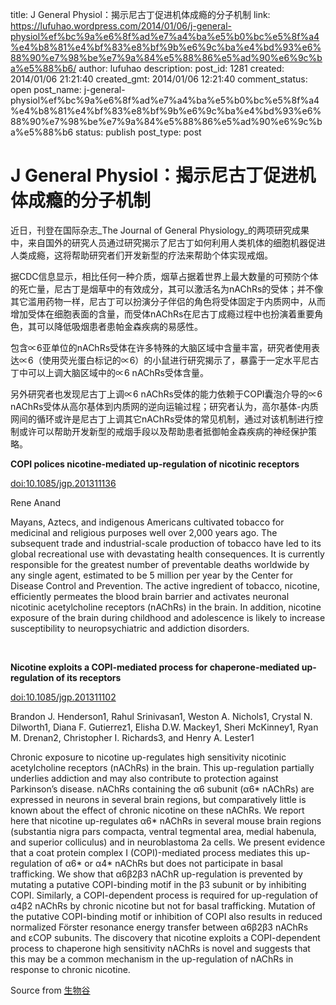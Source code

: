 title: J General Physiol：揭示尼古丁促进机体成瘾的分子机制
link: https://lufuhao.wordpress.com/2014/01/06/j-general-physiol%ef%bc%9a%e6%8f%ad%e7%a4%ba%e5%b0%bc%e5%8f%a4%e4%b8%81%e4%bf%83%e8%bf%9b%e6%9c%ba%e4%bd%93%e6%88%90%e7%98%be%e7%9a%84%e5%88%86%e5%ad%90%e6%9c%ba%e5%88%b6/
author: lufuhao
description: 
post_id: 1281
created: 2014/01/06 21:21:40
created_gmt: 2014/01/06 12:21:40
comment_status: open
post_name: j-general-physiol%ef%bc%9a%e6%8f%ad%e7%a4%ba%e5%b0%bc%e5%8f%a4%e4%b8%81%e4%bf%83%e8%bf%9b%e6%9c%ba%e4%bd%93%e6%88%90%e7%98%be%e7%9a%84%e5%88%86%e5%ad%90%e6%9c%ba%e5%88%b6
status: publish
post_type: post

# J General Physiol：揭示尼古丁促进机体成瘾的分子机制

近日，刊登在国际杂志_The Journal of General Physiology_的两项研究成果中，来自国外的研究人员通过研究揭示了尼古丁如何利用人类机体的细胞机器促进人类成瘾，这将帮助研究者们开发新型的疗法来帮助个体实现戒烟。 

据CDC信息显示，相比任何一种介质，烟草占据着世界上最大数量的可预防个体的死亡量，尼古丁是烟草中的有效成分，其可以激活名为nAChRs的受体；并不像其它滥用药物一样，尼古丁可以扮演分子伴侣的角色将受体固定于内质网中，从而增加受体在细胞表面的含量，而受体nAChRs在尼古丁成瘾过程中也扮演着重要角色，其可以降低吸烟患者患帕金森疾病的易感性。 

包含∝6亚单位的nAChRs受体在许多特殊的大脑区域中含量丰富，研究者使用表达∝6（使用荧光蛋白标记的∝6）的小鼠进行研究揭示了，暴露于一定水平尼古丁中可以上调大脑区域中的∝6 nAChRs受体含量。 

另外研究者也发现尼古丁上调∝6 nAChRs受体的能力依赖于COPI囊泡介导的∝6 nAChRs受体从高尔基体到内质网的逆向运输过程；研究者认为，高尔基体-内质网间的循环或许是尼古丁上调其它nAChRs受体的常见机制，通过对该机制进行控制或许可以帮助开发新型的戒烟手段以及帮助患者抵御帕金森疾病的神经保护策略。 

**COPI polices nicotine-mediated up-regulation of nicotinic receptors**

[doi:10.1085/jgp.201311136](http://dx.doi.org/doi:10.1085/jgp.201311136)

Rene Anand 

Mayans, Aztecs, and indigenous Americans cultivated tobacco for medicinal and religious purposes well over 2,000 years ago. The subsequent trade and industrial-scale production of tobacco have led to its global recreational use with devastating health consequences. It is currently responsible for the greatest number of preventable deaths worldwide by any single agent, estimated to be 5 million per year by the Center for Disease Control and Prevention. The active ingredient of tobacco, nicotine, efficiently permeates the blood brain barrier and activates neuronal nicotinic acetylcholine receptors (nAChRs) in the brain. In addition, nicotine exposure of the brain during childhood and adolescence is likely to increase susceptibility to neuropsychiatric and addiction disorders. 

 

**Nicotine exploits a COPI-mediated process for chaperone-mediated up-regulation of its receptors**

[doi:10.1085/jgp.201311102](http://dx.doi.org/doi:10.1085/jgp.201311102)

Brandon J. Henderson1, Rahul Srinivasan1, Weston A. Nichols1, Crystal N. Dilworth1, Diana F. Gutierrez1, Elisha D.W. Mackey1, Sheri McKinney1, Ryan M. Drenan2, Christopher I. Richards3, and Henry A. Lester1 

Chronic exposure to nicotine up-regulates high sensitivity nicotinic acetylcholine receptors (nAChRs) in the brain. This up-regulation partially underlies addiction and may also contribute to protection against Parkinson’s disease. nAChRs containing the α6 subunit (α6* nAChRs) are expressed in neurons in several brain regions, but comparatively little is known about the effect of chronic nicotine on these nAChRs. We report here that nicotine up-regulates α6* nAChRs in several mouse brain regions (substantia nigra pars compacta, ventral tegmental area, medial habenula, and superior colliculus) and in neuroblastoma 2a cells. We present evidence that a coat protein complex I (COPI)-mediated process mediates this up-regulation of α6* or α4* nAChRs but does not participate in basal trafficking. We show that α6β2β3 nAChR up-regulation is prevented by mutating a putative COPI-binding motif in the β3 subunit or by inhibiting COPI. Similarly, a COPI-dependent process is required for up-regulation of α4β2 nAChRs by chronic nicotine but not for basal trafficking. Mutation of the putative COPI-binding motif or inhibition of COPI also results in reduced normalized Förster resonance energy transfer between α6β2β3 nAChRs and εCOP subunits. The discovery that nicotine exploits a COPI-dependent process to chaperone high sensitivity nAChRs is novel and suggests that this may be a common mechanism in the up-regulation of nAChRs in response to chronic nicotine. 

Source from [生物谷](http://www.bioon.com/biology/ShowArticle.asp?ArticleID=589554)